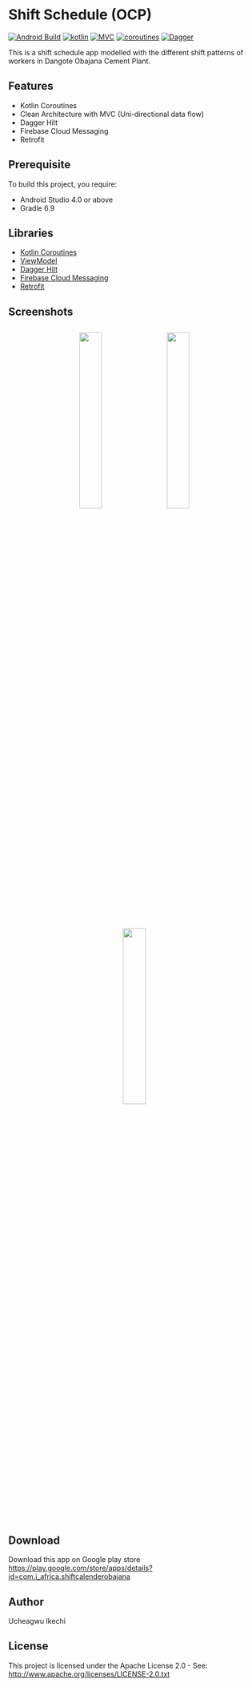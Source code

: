 # Shift Schedule (OCP)

[![Android Build](https://img.shields.io/badge/Android%20Build-passing-brightgreen)](https://developer.android.com/) [![kotlin](https://img.shields.io/badge/Kotlin-1.4.xx-blue)](https://kotlinlang.org/) [![MVC ](https://img.shields.io/badge/Architecture-MVC-green)](https://protocoderspoint.com/model-view-controller-android-mvc-example-login-validation/) [![coroutines](https://img.shields.io/badge/Kotlin-Coroutines-orange)](https://developer.android.com/kotlin/coroutines) [![Dagger](https://img.shields.io/badge/Dagger-Hilt-orange)](https://dagger.dev/hilt)

This is a shift schedule app modelled with the different shift patterns of workers in Dangote Obajana Cement Plant.

## Features
* Kotlin Coroutines
* Clean Architecture with MVC (Uni-directional data flow)
* Dagger Hilt
* Firebase Cloud Messaging
* Retrofit

## Prerequisite
To build this project, you require:
- Android Studio 4.0 or above
- Gradle 6.9

## Libraries
*   [Kotlin Coroutines](https://github.com/Kotlin/kotlinx.coroutines)
*   [ViewModel](https://developer.android.com/topic/libraries/architecture/viewmodel)
*   [Dagger Hilt](https://dagger.dev/hilt)
*   [Firebase Cloud Messaging](https://firebase.google.com/docs/cloud-messaging)
*   [Retrofit](https://square.github.io/retrofit)

<h2 align="left">Screenshots</h2>
<h4 align="center">
<img src="https://res.cloudinary.com/iykeafrica/image/upload/v1629896876/9_bp8ete.jpg" width="30%" vspace="10" hspace="10">
<img src="https://res.cloudinary.com/iykeafrica/image/upload/v1629896950/8_pfavqy.jpg" width="30%" vspace="10" hspace="10">
<img src="https://res.cloudinary.com/iykeafrica/image/upload/v1629897003/7_cezavk.jpg" width="30%" vspace="10" hspace="10""><br>

## Download
Download this app on Google play store https://play.google.com/store/apps/details?id=com.i_africa.shiftcalenderobajana

## Author
Ucheagwu Ikechi

## License
This project is licensed under the Apache License 2.0 - See: http://www.apache.org/licenses/LICENSE-2.0.txt
